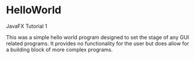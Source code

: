 # HelloWorld
JavaFX Tutorial 1

This was a simple hello world program designed to set the stage of any GUI related programs. 
It provides no functionality for the user but does allow for a building block of more complex programs.
